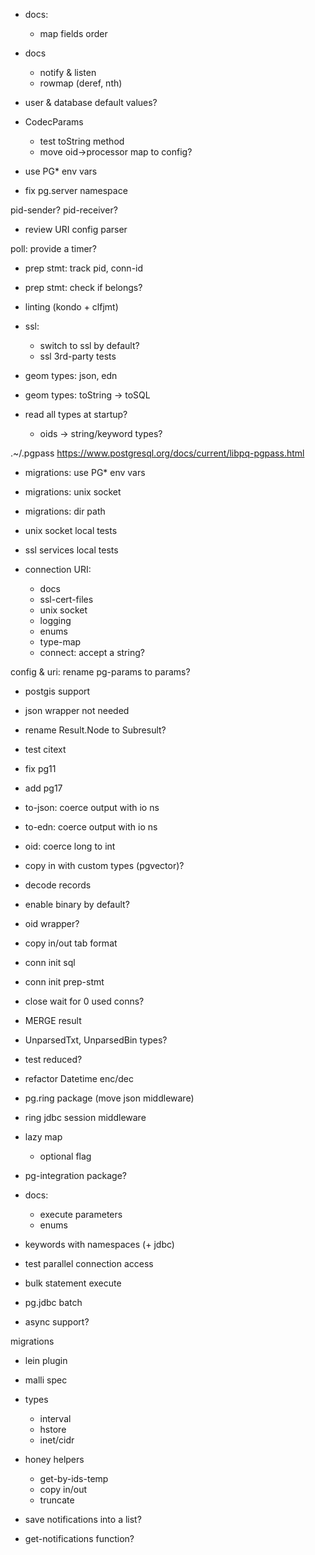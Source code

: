 
- docs:
  - map fields order

- docs
  - notify & listen
  - rowmap (deref, nth)

- user & database default values?

- CodecParams
  - test toString method
  - move oid->processor map to config?

- use PG* env vars
- fix pg.server namespace

pid-sender?
pid-receiver?

- review URI config parser

poll: provide a timer?

- prep stmt: track pid, conn-id
- prep stmt: check if belongs?

- linting (kondo + clfjmt)

- ssl:
  - switch to ssl by default?
  - ssl 3rd-party tests

- geom types: json, edn
- geom types: toString -> toSQL

- read all types at startup?
  - oids -> string/keyword types?

.~/.pgpass
https://www.postgresql.org/docs/current/libpq-pgpass.html

- migrations: use PG* env vars
- migrations: unix socket
- migrations: dir path

- unix socket local tests
- ssl services local tests

- connection URI:
  - docs
  - ssl-cert-files
  - unix socket
  - logging
  - enums
  - type-map
  - connect: accept a string?

config & uri: rename pg-params to params?

- postgis support
- json wrapper not needed

- rename Result.Node to Subresult?
- test citext

- fix pg11
- add pg17

- to-json: coerce output with io ns
- to-edn: coerce output with io ns

- oid: coerce long to int

- copy in with custom types (pgvector)?

- decode records
- enable binary by default?
- oid wrapper?
- copy in/out tab format
- conn init sql
- conn init prep-stmt
- close wait for 0 used conns?
- MERGE result
- UnparsedTxt, UnparsedBin types?
- test reduced?
- refactor Datetime enc/dec
- pg.ring package (move json middleware)
- ring jdbc session middleware
- lazy map
  - optional flag
- pg-integration package?
- docs:
  - execute parameters
  - enums
- keywords with namespaces (+ jdbc)
- test parallel connection access
- bulk statement execute
- pg.jdbc batch
- async support?

migrations
- lein plugin

- malli spec

- types
  - interval
  - hstore
  - inet/cidr

- honey helpers
  - get-by-ids-temp
  - copy in/out
  - truncate

- save notifications into a list?
- get-notifications function?
